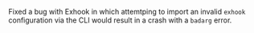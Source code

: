 Fixed a bug with Exhook in which attemtping to import an invalid `exhook` configuration via the CLI would result in a crash with a `badarg` error.
